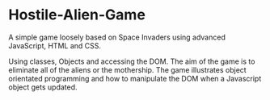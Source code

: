 # Hostile-Alien-Game
A simple game loosely based on Space Invaders using advanced JavaScript, HTML and CSS.

Using classes, Objects and accessing the DOM. 
The aim of the game is to eliminate all of the aliens or the mothership. The game illustrates object orientated programming and how to manipulate the DOM when a Javascript object gets updated.

